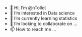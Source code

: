 - 👋 Hi, I’m @nTollot
- 👀 I’m interested in Data science
- 🌱 I’m currently learning statistics
- 💞️ I’m looking to collaborate on ...
- 📫 How to reach me ...

<!---
nTollot/nTollot is a ✨ special ✨ repository because its `README.md` (this file) appears on your GitHub profile.
You can click the Preview link to take a look at your changes.
--->
